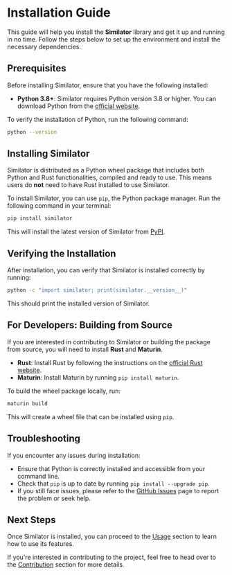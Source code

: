 # Installation Guide

This guide will help you install the **Similator** library and get it up and running in no time. Follow the steps below to set up the environment and install the necessary dependencies.

## Prerequisites

Before installing Similator, ensure that you have the following installed:

- **Python 3.8+**: Similator requires Python version 3.8 or higher. You can download Python from the [official website](https://www.python.org/downloads/).

To verify the installation of Python, run the following command:

```bash
python --version
```

## Installing Similator

Similator is distributed as a Python wheel package that includes both Python and Rust functionalities, compiled and ready to use. This means users do **not** need to have Rust installed to use Similator.

To install Similator, you can use `pip`, the Python package manager. Run the following command in your terminal:

```bash
pip install similator
```

This will install the latest version of Similator from [PyPI](https://pypi.org/project/similator).

## Verifying the Installation

After installation, you can verify that Similator is installed correctly by running:

```bash
python -c "import similator; print(similator.__version__)"
```

This should print the installed version of Similator.

## For Developers: Building from Source

If you are interested in contributing to Similator or building the package from source, you will need to install **Rust** and **Maturin**.

- **Rust**: Install Rust by following the instructions on the [official Rust website](https://www.rust-lang.org/tools/install).
- **Maturin**: Install Maturin by running `pip install maturin`.

To build the wheel package locally, run:

```bash
maturin build
```

This will create a wheel file that can be installed using `pip`.

## Troubleshooting

If you encounter any issues during installation:

- Ensure that Python is correctly installed and accessible from your command line.
- Check that `pip` is up to date by running `pip install --upgrade pip`.
- If you still face issues, please refer to the [GitHub Issues](https://github.com/DSAV-code/similator/issues) page to report the problem or seek help.

## Next Steps

Once Similator is installed, you can proceed to the [Usage](usage.md) section to learn how to use its features. 

If you're interested in contributing to the project, feel free to head over to the [Contribution](contributing.md) section for more details.
